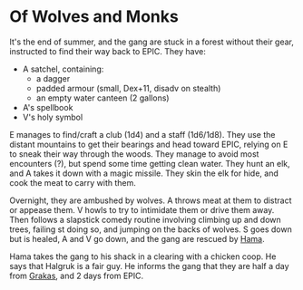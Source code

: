 # Of Wolves and Monks

It's the end of summer, and the gang are stuck in a forest without their gear, instructed to find their way back to EPIC.
They have:  
* A satchel, containing:
  * a dagger
  * padded armour (small, Dex+11, disadv on stealth)
  * an empty water canteen (2 gallons)
* A's spellbook
* V's holy symbol

E manages to find/craft a club (1d4) and a staff (1d6/1d8).
They use the distant mountains to get their bearings and head toward EPIC, relying on E to sneak their way through the woods.
They manage to avoid most encounters (?), but spend some time getting clean water.
They hunt an elk, and A takes it down with a magic missile.
They skin the elk for hide, and cook the meat to carry with them.

Overnight, they are ambushed by wolves.
A throws meat at them to distract or appease them. 
V howls to try to intimidate them or drive them away.
Then follows a slapstick comedy routine involving climbing up and down trees, failing st doing so, and jumping on the backs of wolves.
S goes down but is healed, A and V go down, and the gang are rescued by 
[Hama](../people/hama.html).

Hama takes the gang to his shack in a clearing with a chicken coop.
He says that Halgruk is a fair guy.
He informs the gang that they are half a day from [Grakas](../places/grakas.html), 
and 2 days from EPIC.
